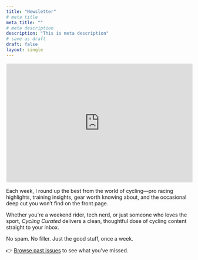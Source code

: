 ```yaml
---
title: "Newsletter"
# meta title
meta_title: ""
# meta description
description: "This is meta description"
# save as draft
draft: false
layout: single
---
```


<iframe src="https://embeds.beehiiv.com/f7cbd0e6-4785-4c4a-96a6-5f9aba43b8da" data-test-id="beehiiv-embed" width="100%" height="320" frameborder="0" scrolling="no" style="border-radius: 4px; border: 2px solid #e5e7eb; margin: 0; background-color: transparent;"></iframe>

Each week, I round up the best from the world of cycling—pro racing highlights, training insights, gear worth knowing about, and the occasional deep cut you won’t find on the front page.  

Whether you're a weekend rider, tech nerd, or just someone who loves the sport, *Cycling Curated* delivers a clean, thoughtful dose of cycling content straight to your inbox.

No spam. No filler. Just the good stuff, once a week.

👉 [Browse past issues](https://cyclingcurated.beehiiv.com/) to see what you’ve missed.
